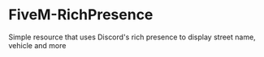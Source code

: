 # FiveM-RichPresence
Simple resource that uses Discord's rich presence to display street name, vehicle and more
